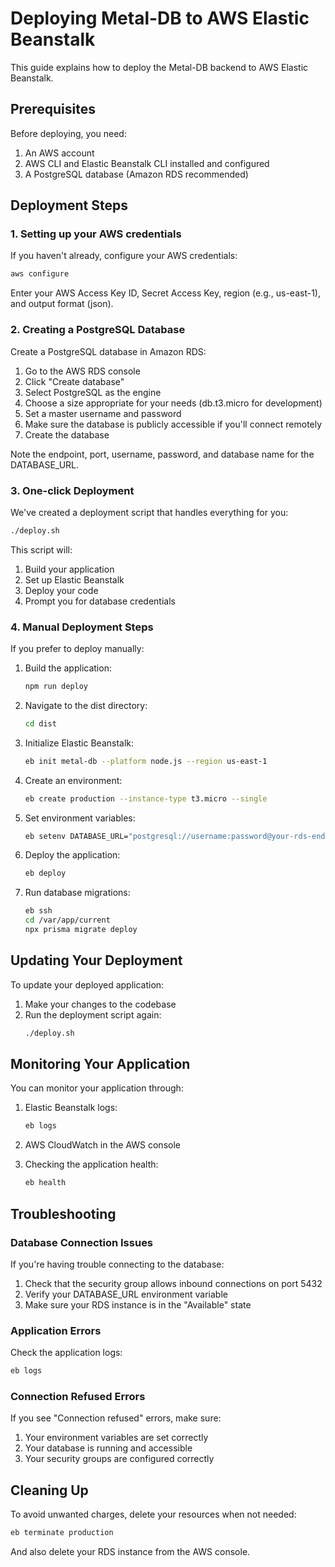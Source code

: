 # Deploying Metal-DB to AWS Elastic Beanstalk

This guide explains how to deploy the Metal-DB backend to AWS Elastic Beanstalk.

## Prerequisites

Before deploying, you need:

1. An AWS account
2. AWS CLI and Elastic Beanstalk CLI installed and configured
3. A PostgreSQL database (Amazon RDS recommended)

## Deployment Steps

### 1. Setting up your AWS credentials

If you haven't already, configure your AWS credentials:

```bash
aws configure
```

Enter your AWS Access Key ID, Secret Access Key, region (e.g., us-east-1), and output format (json).

### 2. Creating a PostgreSQL Database

Create a PostgreSQL database in Amazon RDS:

1. Go to the AWS RDS console
2. Click "Create database"
3. Select PostgreSQL as the engine
4. Choose a size appropriate for your needs (db.t3.micro for development)
5. Set a master username and password
6. Make sure the database is publicly accessible if you'll connect remotely
7. Create the database

Note the endpoint, port, username, password, and database name for the DATABASE_URL.

### 3. One-click Deployment

We've created a deployment script that handles everything for you:

```bash
./deploy.sh
```

This script will:
1. Build your application
2. Set up Elastic Beanstalk
3. Deploy your code
4. Prompt you for database credentials

### 4. Manual Deployment Steps

If you prefer to deploy manually:

1. Build the application:
   ```bash
   npm run deploy
   ```

2. Navigate to the dist directory:
   ```bash
   cd dist
   ```

3. Initialize Elastic Beanstalk:
   ```bash
   eb init metal-db --platform node.js --region us-east-1
   ```

4. Create an environment:
   ```bash
   eb create production --instance-type t3.micro --single
   ```

5. Set environment variables:
   ```bash
   eb setenv DATABASE_URL="postgresql://username:password@your-rds-endpoint:5432/metal_db" JWT_SECRET="your-secret-key"
   ```

6. Deploy the application:
   ```bash
   eb deploy
   ```

7. Run database migrations:
   ```bash
   eb ssh
   cd /var/app/current
   npx prisma migrate deploy
   ```

## Updating Your Deployment

To update your deployed application:

1. Make your changes to the codebase
2. Run the deployment script again:
   ```bash
   ./deploy.sh
   ```

## Monitoring Your Application

You can monitor your application through:

1. Elastic Beanstalk logs:
   ```bash
   eb logs
   ```

2. AWS CloudWatch in the AWS console

3. Checking the application health:
   ```bash
   eb health
   ```

## Troubleshooting

### Database Connection Issues

If you're having trouble connecting to the database:

1. Check that the security group allows inbound connections on port 5432
2. Verify your DATABASE_URL environment variable
3. Make sure your RDS instance is in the "Available" state

### Application Errors

Check the application logs:

```bash
eb logs
```

### Connection Refused Errors

If you see "Connection refused" errors, make sure:

1. Your environment variables are set correctly
2. Your database is running and accessible
3. Your security groups are configured correctly

## Cleaning Up

To avoid unwanted charges, delete your resources when not needed:

```bash
eb terminate production
```

And also delete your RDS instance from the AWS console. 